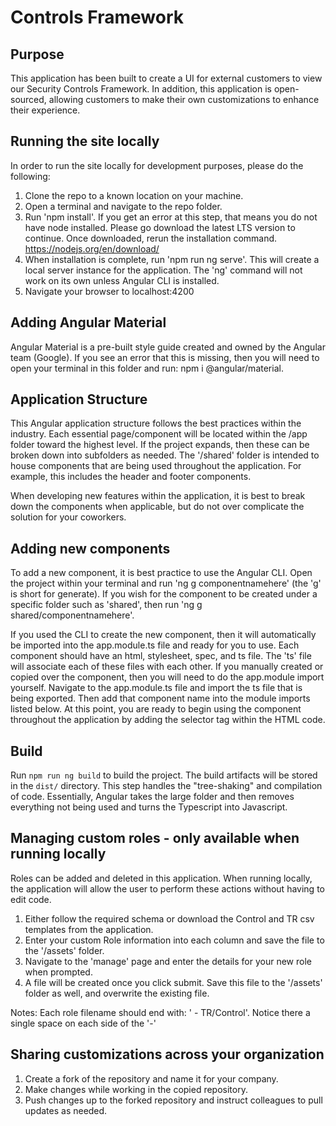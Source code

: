 # Controls Framework

## Purpose
This application has been built to create a UI for external customers to view our Security Controls Framework. In addition, this application is open-sourced, allowing customers to make their own customizations to enhance their experience.

## Running the site locally
In order to run the site locally for development purposes, please do the following:
1. Clone the repo to a known location on your machine.
2. Open a terminal and navigate to the repo folder. 
3. Run 'npm install'. If you get an error at this step, that means you do not have node installed. Please go download the latest LTS version to continue. Once downloaded, rerun the installation command.
https://nodejs.org/en/download/
4. When installation is complete, run 'npm run ng serve'. This will create a local server instance for the application. 
The 'ng' command will not work on its own unless Angular CLI is installed.
5. Navigate your browser to localhost:4200

## Adding Angular Material
Angular Material is a pre-built style guide created and owned by the Angular team (Google). If you see an error that this is missing, then you will need to open your terminal in this folder and run: npm i @angular/material.

## Application Structure
This Angular application structure follows the best practices within the industry. Each essential page/component will be located within the /app folder toward the highest level. If the project expands, then these can be broken down into subfolders as needed. The '/shared' folder is intended to house components that are being used throughout the application. For example, this includes the header and footer components. 

When developing new features within the application, it is best to break down the components when applicable, but do not over complicate the solution for your coworkers. 

## Adding new components
To add a new component, it is best practice to use the Angular CLI. Open the project within your terminal and run 'ng g componentnamehere' (the 'g' is short for generate). If you wish for the component to be created under a specific folder such as 'shared', then run 'ng g shared/componentnamehere'. 

If you used the CLI to create the new component, then it will automatically be imported into the app.module.ts file and ready for you to use. Each component should have an html, stylesheet, spec, and ts file. The 'ts' file will associate each of these files with each other. If you manually created or copied over the component, then you will need to do the app.module import yourself. Navigate to the app.module.ts file and import the ts file that is being exported. Then add that component name into the module imports listed below. At this point, you are ready to begin using the component throughout the application by adding the selector tag within the HTML code. 

## Build
Run `npm run ng build` to build the project. The build artifacts will be stored in the `dist/` directory. This step handles the "tree-shaking" and compilation of code. Essentially, Angular takes the large folder and then removes everything not being used and turns the Typescript into Javascript.

## Managing custom roles - only available when running locally
Roles can be added and deleted in this application. When running locally, the application will allow the user to perform these actions without having to edit code. 
1. Either follow the required schema or download the Control and TR csv templates from the application.
2. Enter your custom Role information into each column and save the file to the '/assets' folder. 
3. Navigate to the 'manage' page and enter the details for your new role when prompted.
4. A file will be created once you click submit. Save this file to the '/assets' folder as well, and overwrite the existing file.

Notes:
Each role filename should end with: ' - TR/Control'. Notice there a single space on each side of the '-'

## Sharing customizations across your organization
1. Create a fork of the repository and name it for your company.
2. Make changes while working in the copied repository.
3. Push changes up to the forked repository and instruct colleagues to pull updates as needed.
